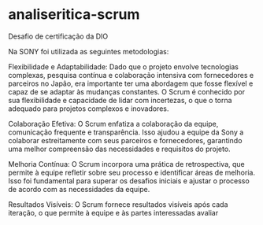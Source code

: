 # analiseritica-scrum
Desafio de certificação da DIO

Na SONY foi utilizada as seguintes metodologias:

Flexibilidade e Adaptabilidade: Dado que o projeto envolve tecnologias complexas, pesquisa contínua e colaboração intensiva com fornecedores e parceiros no Japão, era importante ter uma abordagem que fosse flexível e capaz de se adaptar às mudanças constantes. O Scrum é conhecido por sua flexibilidade e capacidade de lidar com incertezas, o que o torna adequado para projetos complexos e inovadores.

Colaboração Efetiva: O Scrum enfatiza a colaboração da equipe, comunicação frequente e transparência. Isso ajudou a equipe da Sony a colaborar estreitamente com seus parceiros e fornecedores, garantindo uma melhor compreensão das necessidades e requisitos do projeto.

Melhoria Contínua: O Scrum incorpora uma prática de retrospectiva, que permite à equipe refletir sobre seu processo e identificar áreas de melhoria. Isso foi fundamental para superar os desafios iniciais e ajustar o processo de acordo com as necessidades da equipe.

Resultados Visíveis: O Scrum fornece resultados visíveis após cada iteração, o que permite à equipe e às partes interessadas avaliar
